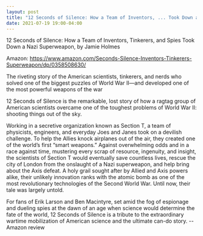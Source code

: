 ```yaml
---
layout: post
title: "12 Seconds of Silence: How a Team of Inventors, ... Took Down a Nazi Superweapon"
date: 2021-07-19 19:00-04:00
---
```

12 Seconds of Silence: How a Team of Inventors, Tinkerers, and Spies Took Down a Nazi Superweapon, by Jamie Holmes

Amazon: https://www.amazon.com/Seconds-Silence-Inventors-Tinkerers-Superweapon/dp/0358508630/

The riveting story of the American scientists, tinkerers, and nerds who solved one of the biggest puzzles of World War II—and developed one of the most powerful weapons of the war

12 Seconds of Silence is the remarkable, lost story of how a ragtag group of American scientists overcame one of the toughest problems of World War II: shooting things out of the sky.

Working in a secretive organization known as Section T, a team of physicists, engineers, and everyday Joes and Janes took on a devilish challenge. To help the Allies knock airplanes out of the air, they created one of the world’s first “smart weapons.” Against overwhelming odds and in a race against time, mustering every scrap of resource, ingenuity, and insight, the scientists of Section T would eventually save countless lives, rescue the city of London from the onslaught of a Nazi superweapon, and help bring about the Axis defeat. A holy grail sought after by Allied and Axis powers alike, their unlikely innovation ranks with the atomic bomb as one of the most revolutionary technologies of the Second World War. Until now, their tale was largely untold.

For fans of Erik Larson and Ben Macintyre, set amid the fog of espionage and dueling spies at the dawn of an age when science would determine the fate of the world, 12 Seconds of Silence is a tribute to the extraordinary wartime mobilization of American science and the ultimate can-do story.
-- Amazon review
